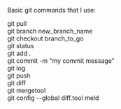 Basic git commands that I use:  
  
git pull  
git branch new_branch_name  
git checkout branch_to_go  
git status  
git add .  
git commit -m "my commit message"  
git log  
git push  
git diff  
git mergetool  
git config --global diff.tool meld  